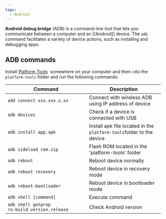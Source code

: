 ```yaml
---
tags:
  - Android
---
```

**Android debug bridge** (ADB) is a command-line tool that lets you communicate between a computer and an [[Android]] device. The `adb` command facilitates a variety of device actions, such as installing and debugging apps.

## ADB commands

Install [Platform Tools](https://developer.android.com/tools/releases/platform-tools)  somewhere on your computer and then `cd`to the `platform-tools` folder and run the following commands:

| Command                                      | Description                                                          |
| -------------------------------------------- | -------------------------------------------------------------------- |
| `add connect xxx.xxx.x.xx`                   | Connect with wireless ADB using IP address of device                 |
| `adb devices`                                | Check if a device is connected with USB                              |
| `adb install app.apk`                        | Install apk file located in the `platform-tools`folder to the device |
| `adb sideload rom.zip`                       | Flash ROM located in the 'platform-tools' folder                     |
| `adb reboot`                                 | Reboot device normally                                               |
| `adb reboot recovery`                        | Reboot device in recovery mode                                       |
| `adb reboot-bootloader`                      | Reboot device in bootloader mode                                     |
| `adb shell [command]`                        | Execute command                                                      |
| `adb shell getprop ro.build.version.release` | Check Android version                                                                     |

